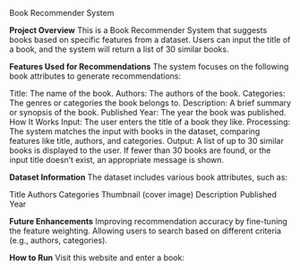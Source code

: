 Book Recommender System

**Project Overview**
This is a Book Recommender System that suggests books based on specific features from a dataset. Users can input the title of a book, and the system will return a list of 30 similar books.

**Features Used for Recommendations**
The system focuses on the following book attributes to generate recommendations:

Title: The name of the book.
Authors: The authors of the book.
Categories: The genres or categories the book belongs to.
Description: A brief summary or synopsis of the book.
Published Year: The year the book was published.
How It Works
Input: The user enters the title of a book they like.
Processing: The system matches the input with books in the dataset, comparing features like title, authors, and categories.
Output: A list of up to 30 similar books is displayed to the user. If fewer than 30 books are found, or the input title doesn’t exist, an appropriate message is shown.

**Dataset Information**
The dataset includes various book attributes, such as:

Title
Authors
Categories
Thumbnail (cover image)
Description
Published Year

**Future Enhancements**
Improving recommendation accuracy by fine-tuning the feature weighting.
Allowing users to search based on different criteria (e.g., authors, categories).

**How to Run**
Visit this website and enter a book: 
